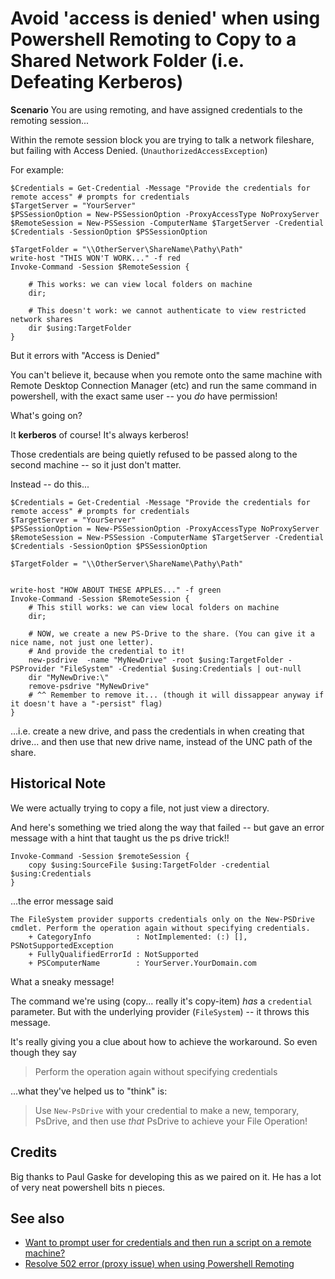 ﻿# Avoid 'access is denied' when using Powershell Remoting to Copy to a Shared Network Folder (i.e. Defeating Kerberos)


**Scenario** You are using remoting, and have assigned credentials to the remoting session...

Within the remote session block you are trying to talk a network fileshare, but failing with Access Denied. (`UnauthorizedAccessException`)

For example:

	$Credentials = Get-Credential -Message "Provide the credentials for remote access" # prompts for credentials
	$TargetServer = "YourServer"
	$PSSessionOption = New-PSSessionOption -ProxyAccessType NoProxyServer
	$RemoteSession = New-PSSession -ComputerName $TargetServer -Credential $Credentials -SessionOption $PSSessionOption

	$TargetFolder = "\\OtherServer\ShareName\Pathy\Path"
	write-host "THIS WON'T WORK..." -f red
	Invoke-Command -Session $RemoteSession {

		# This works: we can view local folders on machine
		dir;

		# This doesn't work: we cannot authenticate to view restricted network shares
		dir $using:TargetFolder
	}




But it errors with "Access is Denied"

You can't believe it, because when you remote onto the same machine with Remote Desktop Connection Manager (etc) and run the same command in powershell, with the exact same user -- you *do* have permission!

What's going on?


It **kerberos** of course! It's always kerberos!

Those credentials are being quietly refused to be passed along to the second machine -- so it just don't matter.

Instead -- do this...

	$Credentials = Get-Credential -Message "Provide the credentials for remote access" # prompts for credentials
	$TargetServer = "YourServer"
	$PSSessionOption = New-PSSessionOption -ProxyAccessType NoProxyServer
	$RemoteSession = New-PSSession -ComputerName $TargetServer -Credential $Credentials -SessionOption $PSSessionOption

	$TargetFolder = "\\OtherServer\ShareName\Pathy\Path"


	write-host "HOW ABOUT THESE APPLES..." -f green
	Invoke-Command -Session $RemoteSession {
		# This still works: we can view local folders on machine
		dir;

		# NOW, we create a new PS-Drive to the share. (You can give it a nice name, not just one letter).
		# And provide the credential to it!
		new-psdrive  -name "MyNewDrive" -root $using:TargetFolder -PSProvider "FileSystem" -Credential $using:Credentials | out-null
		dir "MyNewDrive:\"
		remove-psdrive "MyNewDrive"
		# ^^ Remember to remove it... (though it will dissappear anyway if it doesn't have a "-persist" flag)
	}




...i.e. create a new drive, and pass the credentials in when creating that drive... and then use that new drive name, instead of the UNC path of the share.


## Historical Note

We were actually trying to copy a file, not just view a directory.

And here's something we tried along the way that failed -- but gave an error message with a hint that taught us the ps drive trick!!

	Invoke-Command -Session $remoteSession {
		copy $using:SourceFile $using:TargetFolder -credential $using:Credentials
	}


...the error message said


	The FileSystem provider supports credentials only on the New-PSDrive cmdlet. Perform the operation again without specifying credentials.
		+ CategoryInfo          : NotImplemented: (:) [], PSNotSupportedException
		+ FullyQualifiedErrorId : NotSupported
		+ PSComputerName        : YourServer.YourDomain.com


What a sneaky message!

The command we're using (copy... really it's copy-item) *has* a `credential` parameter. But with the underlying provider (`FileSystem`) -- it throws this message.

It's really giving you a clue about how to achieve the workaround. So even though they say

> Perform the operation again without specifying credentials

...what they've helped us to "think" is:

> Use `New-PsDrive` with your credential to make a new, temporary, PsDrive, and then use *that* PsDrive to achieve your File Operation!


## Credits


Big thanks to Paul Gaske for developing this as we paired on it. He has a lot of very neat powershell bits n pieces.



## See also

- [Want to prompt user for credentials and then run a script on a remote machine?](interactive_remote_script.md)
- [Resolve 502 error (proxy issue) when using Powershell Remoting](resolve_502_proxy_issue_when_remoting.md)